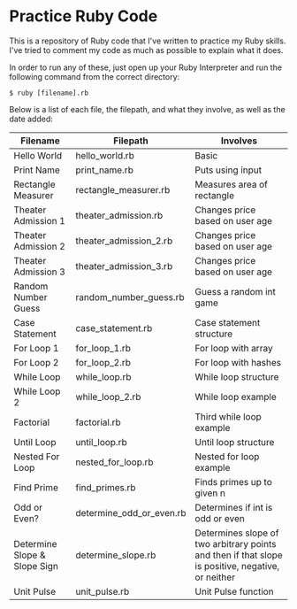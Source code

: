# Practice Ruby Code

This is a repository of Ruby code that I've written to practice my Ruby skills. I've tried to comment my code as much as possible to explain what it does.

In order to run any of these, just open up your Ruby Interpreter and run the following command from the correct directory:

```
$ ruby [filename].rb
```

Below is a list of each file, the filepath, and what they involve, as well as the date added:

Filename | Filepath | Involves
---------| ---------| --------
Hello World | hello_world.rb | Basic
Print Name | print_name.rb | Puts using input
Rectangle Measurer | rectangle_measurer.rb | Measures area of rectangle
Theater Admission 1 | theater_admission.rb | Changes price based on user age
Theater Admission 2 | theater_admission_2.rb | Changes price based on user age
Theater Admission 3 | theater_admission_3.rb | Changes price based on user age
Random Number Guess | random_number_guess.rb | Guess a random int game
Case Statement | case_statement.rb | Case statement structure
For Loop 1 | for_loop_1.rb | For loop with array
For Loop 2 | for_loop_2.rb | For loop with hashes
While Loop | while_loop.rb | While loop structure
While Loop 2 | while_loop_2.rb | While loop example
Factorial | factorial.rb | Third while loop example
Until Loop | until_loop.rb | Until loop structure
Nested For Loop | nested_for_loop.rb | Nested for loop example
Find Prime | find_primes.rb | Finds primes up to given n
Odd or Even? | determine_odd_or_even.rb | Determines if int is odd or even
Determine Slope & Slope Sign | determine_slope.rb | Determines slope of two arbitrary points and then if that slope is positive, negative, or neither
Unit Pulse | unit_pulse.rb | Unit Pulse function
